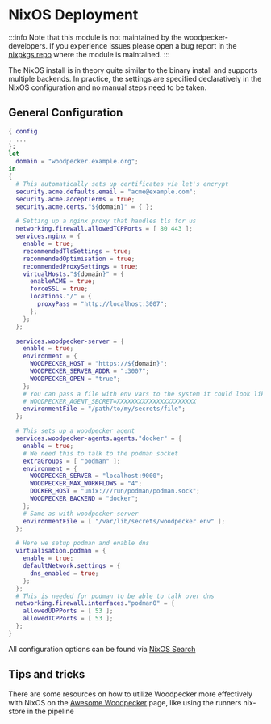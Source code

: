 # NixOS Deployment

:::info
Note that this module is not maintained by the woodpecker-developers.
If you experience issues please open a bug report in the [nixpkgs repo](https://github.com/NixOS/nixpkgs/issues/new/choose) where the module is maintained.
:::

The NixOS install is in theory quite similar to the binary install and supports multiple backends.
In practice, the settings are specified declaratively in the NixOS configuration and no manual steps need to be taken.

## General Configuration

```nix
{ config
, ...
}:
let
  domain = "woodpecker.example.org";
in
{
  # This automatically sets up certificates via let's encrypt
  security.acme.defaults.email = "acme@example.com";
  security.acme.acceptTerms = true;
  security.acme.certs."${domain}" = { };

  # Setting up a nginx proxy that handles tls for us
  networking.firewall.allowedTCPPorts = [ 80 443 ];
  services.nginx = {
    enable = true;
    recommendedTlsSettings = true;
    recommendedOptimisation = true;
    recommendedProxySettings = true;
    virtualHosts."${domain}" = {
      enableACME = true;
      forceSSL = true;
      locations."/" = {
        proxyPass = "http://localhost:3007";
      };
    };
  };

  services.woodpecker-server = {
    enable = true;
    environment = {
      WOODPECKER_HOST = "https://${domain}";
      WOODPECKER_SERVER_ADDR = ":3007";
      WOODPECKER_OPEN = "true";
    };
    # You can pass a file with env vars to the system it could look like:
    # WOODPECKER_AGENT_SECRET=XXXXXXXXXXXXXXXXXXXXXX
    environmentFile = "/path/to/my/secrets/file";
  };

  # This sets up a woodpecker agent
  services.woodpecker-agents.agents."docker" = {
    enable = true;
    # We need this to talk to the podman socket
    extraGroups = [ "podman" ];
    environment = {
      WOODPECKER_SERVER = "localhost:9000";
      WOODPECKER_MAX_WORKFLOWS = "4";
      DOCKER_HOST = "unix:///run/podman/podman.sock";
      WOODPECKER_BACKEND = "docker";
    };
    # Same as with woodpecker-server
    environmentFile = [ "/var/lib/secrets/woodpecker.env" ];
  };

  # Here we setup podman and enable dns
  virtualisation.podman = {
    enable = true;
    defaultNetwork.settings = {
      dns_enabled = true;
    };
  };
  # This is needed for podman to be able to talk over dns
  networking.firewall.interfaces."podman0" = {
    allowedUDPPorts = [ 53 ];
    allowedTCPPorts = [ 53 ];
  };
}
```

All configuration options can be found via [NixOS Search](https://search.nixos.org/options?channel=unstable&size=200&sort=relevance&query=woodpecker)

## Tips and tricks

There are some resources on how to utilize Woodpecker more effectively with NixOS on the [Awesome Woodpecker](../../92-awesome.md) page, like using the runners nix-store in the pipeline
